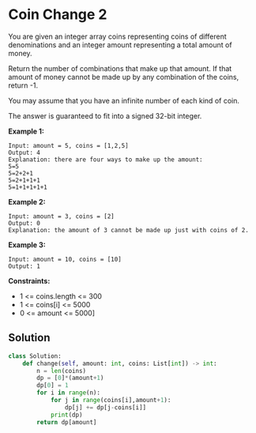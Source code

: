 <h1>Coin Change 2</h1>

<p>
You are given an integer array coins representing coins of different denominations and an integer amount representing a total amount of money.

Return the number of combinations that make up that amount. If that amount of money cannot be made up by any combination of the coins, return -1.

You may assume that you have an infinite number of each kind of coin.

The answer is guaranteed to fit into a signed 32-bit integer.

</p>

<b>Example 1:</b>

    Input: amount = 5, coins = [1,2,5]
    Output: 4
    Explanation: there are four ways to make up the amount:
    5=5
    5=2+2+1
    5=2+1+1+1
    5=1+1+1+1+1
    
<b>Example 2:</b>

    Input: amount = 3, coins = [2]
    Output: 0
    Explanation: the amount of 3 cannot be made up just with coins of 2.
    
<b>Example 3:</b>

    Input: amount = 10, coins = [10]
    Output: 1
    
<b>Constraints:</b>

- 1 <= coins.length <= 300
- 1 <= coins[i] <= 5000
- 0 <= amount <= 5000]

<h2>Solution</h2>

```python
class Solution:
    def change(self, amount: int, coins: List[int]) -> int:
        n = len(coins)
        dp = [0]*(amount+1)
        dp[0] = 1
        for i in range(n):
            for j in range(coins[i],amount+1):
                dp[j] += dp[j-coins[i]]
            print(dp)
        return dp[amount]
```
